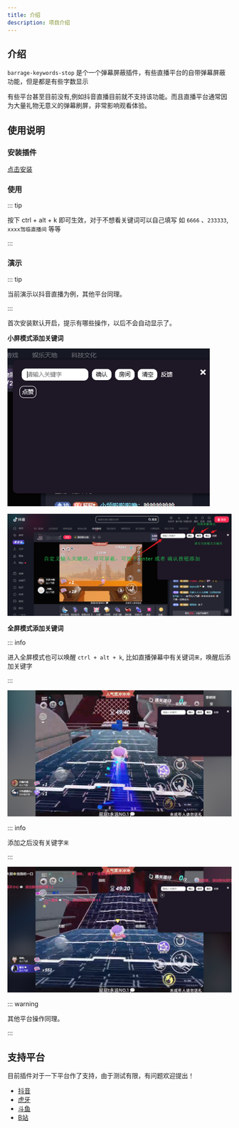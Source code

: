 ```yaml
---
title: 介绍
description: 项目介绍
---
```



## 介绍

`barrage-keywords-stop` 是个一个弹幕屏蔽插件，有些直播平台的自带弹幕屏蔽功能，但是都是有些字数显示

有些平台甚至目前没有,例如抖音直播目前就不支持该功能。而且直播平台通常因为大量礼物无意义的弹幕刷屏，非常影响观看体验。



## 使用说明


### 安装插件



[点击安装](https://cn-greasyfork.org/zh-CN/scripts/475878-barrage-keywords-stop)


### 使用


::: tip 

按下 ctrl + alt + k 即可生效，对于不想看关键词可以自己填写 如 `6666` 、`233333`, `xxxx驾临直播间`  等等

:::





### 演示



::: tip 

当前演示以抖音直播为例，其他平台同理。

:::


> 


首次安装默认开启，提示有哪些操作，以后不会自动显示了。


**小屏模式添加关键词**


![/barrage-keywords-stop/0.png](/barrage-keywords-stop/0.png)


![/barrage-keywords-stop/1.png](/barrage-keywords-stop/1.png)



**全屏模式添加关键词**




::: info 

进入全屏模式也可以唤醒 `ctrl + alt + k`, 比如直播弹幕中有关键词`来`，唤醒后添加关键字

:::



![/barrage-keywords-stop/2.png](/barrage-keywords-stop/2.png)


::: info 

添加之后没有关键字`来` 

:::

![/barrage-keywords-stop/3.png](/barrage-keywords-stop/3.png)




::: warning

其他平台操作同理。

:::





## 支持平台

目前插件对于一下平台作了支持，由于测试有限，有问题欢迎提出！


 - [抖音](https://live.douyin.com)
 - [虎牙](https://www.huya.com)
 - [斗鱼](https://www.douyu.com)
 - [B站](https://live.bilibili.com)
 

